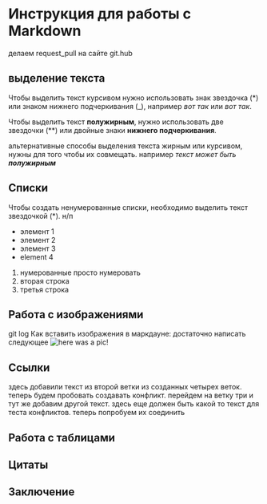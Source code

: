 # Инструкция для работы с Markdown

делаем request_pull на сайте git.hub

## выделение текста
Чтобы выделить текст курсивом нужно использовать знак звездочка (*) или знаком нижнего подчеркивания (_), например *вот так* или _вот так_.

Чтобы выделить текст **полужирным**, нужно использовать две звездочки (**) или двойные знаки __нижнего подчеркивания__.

альтернативные способы выделения текста жирным или курсивом, нужны для того чтобы их совмещать. например _текст может быть **полужирным**_
## Списки
Чтобы создать ненумерованные списки, необходимо выделить текст звездочкой (*). н/п
* элемент 1
* элемент 2
* элемент 3
* element 4

1. нумерованные просто нумеровать
2. вторая строка
3. третья строка
    
## Работа с изображениями
git log
Как вставить изображения в маркдауне: достаточно написать следующее ![here was a pic!](srAr.jpg)

## Ссылки
здесь добавили текст из второй ветки из созданных четырех веток. теперь будем пробовать создавать конфликт. перейдем на ветку три и тут же добавим другой текст.
здесь еще должен быть какой то текст для теста конфликтов. теперь попробуем их соединить
## Работа с таблицами

## Цитаты

## Заключение
